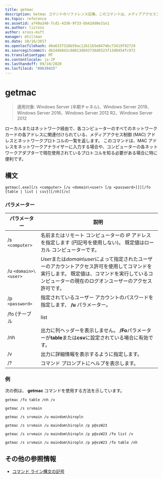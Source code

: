 ```yaml
---
title: getmac
description: Getmac コマンドのリファレンス記事。このコマンドは、メディアアクセスコントロール (MAC) アドレスと、各ネットワークに関連付けられているネットワークプロトコルの一覧をローカルまたはネットワーク経由で返します。
ms.topic: reference
ms.assetid: a749a348-7cd1-4336-9f33-bb42dd0e31e1
ms.author: lizross
author: eross-msft
manager: mtillman
ms.date: 10/16/2017
ms.openlocfilehash: 40a632f316b59ac12b11b5e8474bc73419f92729
ms.sourcegitcommit: db2d46842c68813d043738d6523f13d8454fc972
ms.translationtype: MT
ms.contentlocale: ja-JP
ms.lasthandoff: 09/10/2020
ms.locfileid: "89639425"
---
```

# <a name="getmac"></a>getmac

> 適用対象: Windows Server (半期チャネル)、Windows Server 2019、Windows Server 2016、Windows Server 2012 R2、Windows Server 2012

ローカルまたはネットワーク経由で、各コンピューターのすべてのネットワークカードの各アドレスに関連付けられている、メディアアクセス制御 (MAC) アドレスとネットワークプロトコルの一覧を返します。 このコマンドは、MAC アドレスをネットワークアナライザーに入力する場合や、コンピューターの各ネットワークアダプターで現在使用されているプロトコルを知る必要がある場合に特に便利です。

## <a name="syntax"></a>構文

```
getmac[.exe][/s <computer> [/u <domain\<user> [/p <password>]]][/fo {table | list | csv}][/nh][/v]
```

### <a name="parameters"></a>パラメーター

| パラメーター | 説明 |
| --------- |------------ |
| /s `<computer>` | 名前またはリモート コンピューターの IP アドレスを指定します (円記号を使用しない)。 既定値はローカル コンピューターです。 |
| /u `<domain>\<user>` | *User*または*domain\user*によって指定されたユーザーのアカウントアクセス許可を使用してコマンドを実行します。 既定値は、コマンドを実行しているコンピューターの現在のログオンユーザーのアクセス許可です。 |
| /p `<password>` | 指定されているユーザー アカウントのパスワードを指定します、 **/u** パラメーター。 |
| /fo {テーブル | list | 市区 | クエリ出力に使用する形式を指定します。 有効な値は **テーブル**, 、**リスト**, 、および **csv**します。 出力の既定の形式は **table**です。 |
| /nh | 出力に列ヘッダーを表示しません。 **/Fo**パラメーターが**table**または**csv**に設定されている場合に有効です。 |
| /v | 出力に詳細情報を表示するように指定します。 |
| /? | コマンド プロンプトにヘルプを表示します。 |

### <a name="examples"></a>例

次の例は、 **getmac** コマンドを使用する方法を示しています。

```
getmac /fo table /nh /v
```

```
getmac /s srvmain
```

```
getmac /s srvmain /u maindom\hiropln
```

```
getmac /s srvmain /u maindom\hiropln /p p@ssW23
```

```
getmac /s srvmain /u maindom\hiropln /p p@ssW23 /fo list /v
```

```
getmac /s srvmain /u maindom\hiropln /p p@ssW23 /fo table /nh
```

## <a name="additional-references"></a>その他の参照情報

- [コマンド ライン構文の記号](command-line-syntax-key.md)
